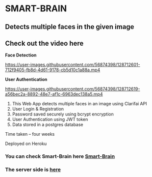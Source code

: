 # **SMART-BRAIN**
## Detects multiple faces in the given image

## **Check out the video here**

**Face Detection**


https://user-images.githubusercontent.com/56874398/128712601-712f9405-fb8d-4d61-9178-cb5d10c1a88a.mp4



**User Authentication**

https://user-images.githubusercontent.com/56874398/128712619-a56bec2a-8892-48e7-af1c-6963dec138a5.mp4




1. This Web App detects multiple faces in an image using Clarifai API
2. User Login & Registration
3. Password saved securely using bcrypt encryption
4. User Authentication using JWT token
5. Data stored in a postgres database

Time taken – four weeks

Deployed on Heroku

### You can check **Smart-Brain** here [Smart-Brain](https://smart-brain-adt.herokuapp.com/)
### The server side is [here](https://github.com/aaditiDiksha/smart-brain-api)
